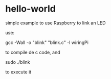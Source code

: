 # hello-world

simple example to use Raspberry to link an LED

use:

gcc -Wall -o "blink" "blink.c" -l wiringPi 

to compile de c code, and

sudo ./blink

to execute it
